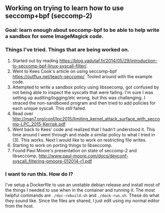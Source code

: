 ## Working on trying to learn how to use seccomp+bpf (seccomp-2)

### Goal: learn enough about seccomp-bpf to be able to help write a sandbox for some ImageMagick code.

### Things I've tried. Things that are being worked on.

1. Started out by reading https://blog.yadutaf.fr/2014/05/29/introduction-to-seccomp-bpf-linux-syscall-filter/.
2. Went to Kees Cook's article on using seccomp-bpf https://outflux.net/teach-seccomp/. Tooled around with the example code.
3. Attempted to write a sandbox policy using libssecomp, got confused by not being able to inspect the syscalls that were failing. I'm sure I was setting up auditing/logging/etc wrong, but this was challenging. I straced the non-sandboxed program and then tried to add policies for each unique syscall. This _still_ failed.
4. Read over http://man7.org/conf/lpc2015/limiting_kernel_attack_surface_with_seccomp-LPC_2015-Kerrisk.pdf
5. Went back to Kees' code and realized that I hadn't understood it. This time around I went through and made a similar policy to what I tried in (3). This works. Next I would like to work on restricting file writes.
6. Starting to work on porting things to libseccomp.
7. Found Paul Moore's presentation on state of seccomp-2 and libseccomp, http://www.paul-moore.com/docs/devconf-syscall_filtering-pmoore-012014-r1.pdf

### I want to run this. How do I?

I've setup a Dockerfile to use an unstable debian release and install most of the things I needed to use when in the container and running it. The most helpful commands are `./doc-rebuild.sh` and `./dock-run.sh`. These do what they sound like. Since the files are shared, I just edit using my normal editor from the host.
